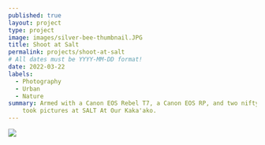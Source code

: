 ```yaml
---
published: true
layout: project
type: project
image: images/silver-bee-thumbnail.JPG
title: Shoot at Salt
permalink: projects/shoot-at-salt
# All dates must be YYYY-MM-DD format!
date: 2022-03-22
labels:
  - Photography
  - Urban
  - Nature
summary: Armed with a Canon EOS Rebel T7, a Canon EOS RP, and two nifty fifties, my friend and I 
    took pictures at SALT At Our Kaka'ako. 
---
```


<img class="ui medium right floated rounded image" src="../images/hanks-haute-dogs.JPG">
